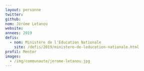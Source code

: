 ```yaml
---
layout: personne
twitter:
github:
nom: Jérôme Letanou
website:
annees: 2019
defis:
  - nom: Ministère de l'Education Nationale
    site: /defis/2019/ministere-de-leducation-nationale.html
profil: Mentor
images:
  - /img/communaute/jerome-letanou.jpg
---
```

